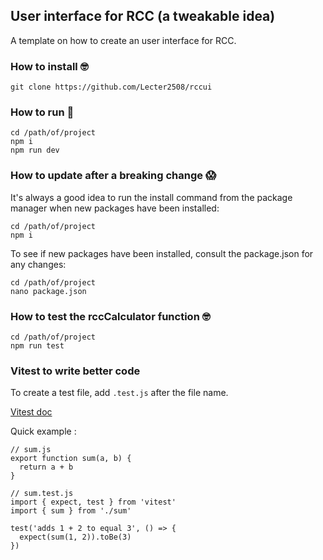 ## User interface for RCC (a tweakable idea)

A template on how to create an user interface for RCC.

### How to install 🤓

```code
git clone https://github.com/Lecter2508/rccui
```

### How to run 👾

```code
cd /path/of/project
npm i
npm run dev
```

### How to update after a breaking change 😱

It's always a good idea to run the install command from the package manager when new packages have been installed:

```code
cd /path/of/project
npm i
```

To see if new packages have been installed, consult the package.json for any changes:

```code
cd /path/of/project
nano package.json
```

### How to test the rccCalculator function 🤓

```code
cd /path/of/project
npm run test
```

### Vitest to write better code

To create a test file, add `.test.js` after the file name.

[Vitest doc](https://vitest.dev/)

Quick example :

```code
// sum.js
export function sum(a, b) {
  return a + b
}
```

```code
// sum.test.js
import { expect, test } from 'vitest'
import { sum } from './sum'

test('adds 1 + 2 to equal 3', () => {
  expect(sum(1, 2)).toBe(3)
})
```
